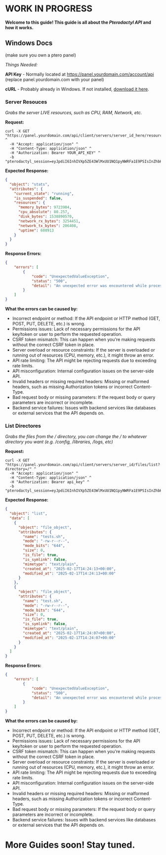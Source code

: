 # WORK IN PROGRESS

**Welcome to this guide! This guide is all about the *Pterodactyl API* and how it works.**

## Windows Docs
(make sure you own a ptero panel)

*Things Needed:*

**API Key** - Normally located at https://panel.yourdomain.com/account/api (replace panel.yourdomain.com with your panel)

**cURL** - Probably already in Windows. If not installed, [download it here](https://curl.se/download.html).

### Server Resouces
*Grabs the server LIVE resources, such as CPU, RAM, Network, etc.*

**Request:**
```
curl -X GET "https://panel.yourdomain.com/api/client/servers/server_id_here/resources" ^
  -H "Accept: application/json" ^
  -H "Content-Type: application/json" ^
  -H "Authorization: Bearer YOUR_API_KEY" ^
  -b "pterodactyl_session=eyJpdiI6InhIVXp5ZE43WlMxUU1NQ1pyNWRFa1E9PSIsInZhbHVlIjoiQTNpcE9JV3FlcmZ6Ym9vS0dBTmxXMGtST2xyTFJvVEM5NWVWbVFJSnV6S1dwcTVGWHBhZzdjMHpkN0RNdDVkQiIsIm1hYyI6IjAxYTI5NDY1OWMzNDJlZWU2OTc3ZDYxYzIyMzlhZTFiYWY1ZjgwMjAwZjY3MDU4ZDYwMzhjOTRmYjMzNDliN2YifQ%3D%3D"
```

**Expected Response:**
```json
{
  "object": "stats",
  "attributes": {
    "current_state": "running",
    "is_suspended": false,
    "resources": {
      "memory_bytes": 9723904,
      "cpu_absolute": 80.257,
      "disk_bytes": 1538890570,
      "network_rx_bytes": 3254451,
      "network_tx_bytes": 206408,
      "uptime": 608913
    }
  }
}
```

**Response Errors:**
```json
{
    "errors": [
        {
            "code": "UnexpectedValueException",
            "status": "500",
            "detail": "An unexpected error was encountered while processing this request, please try again."
        }
    ]
}
```

**What the errors can be caused by:**
- Incorrect endpoint or method: If the API endpoint or HTTP method (GET, POST, PUT, DELETE, etc.) is wrong.
- Permissions issues: Lack of necessary permissions for the API key/token or user to perform the requested operation.
- CSRF token mismatch: This can happen when you're making requests without the correct CSRF token in place.
- Server overload or resource constraints: If the server is overloaded or running out of resources (CPU, memory, etc.), it might throw an error.
- API rate limiting: The API might be rejecting requests due to exceeding rate limits.
- API misconfiguration: Internal configuration issues on the server-side API.
- Invalid headers or missing required headers: Missing or malformed headers, such as missing Authorization tokens or incorrect Content-Type.
- Bad request body or missing parameters: If the request body or query parameters are incorrect or incomplete.
- Backend service failures: Issues with backend services like databases or external services that the API depends on.

### List Directores
*Grabs the files from the / directory, you can change the / to whatever directory you want (e.g. /config, /libraries, /logs, etc)*

**Request:**
```
curl -X GET "https://panel.yourdomain.com/api/client/servers/server_id/files/list?directory=/" ^
  -H "Accept: application/json" ^
  -H "Content-Type: application/json" ^
  -H "Authorization: Bearer api_key" ^
  -b "pterodactyl_session=eyJpdiI6InhIVXp5ZE43WlMxUU1NQ1pyNWRFa1E9PSIsInZhbHVlIjoiQTNpcE9JV3FlcmZ6Ym9vS0dBTmxXMGtST2xyTFJvVEM5NWVWbVFJSnV6S1dwcTVGWHBhZzdjMHpkN0RNdDVkQiIsIm1hYyI6IjAxYTI5NDY1OWMzNDJlZWU2OTc3ZDYxYzIyMzlhZTFiYWY1ZjgwMjAwZjY3MDU4ZDYwMzhjOTRmYjMzNDliN2YifQ%3D%3D"
```

**Expected Response:**
```json
{
  "object": "list",
  "data": [
    {
      "object": "file_object",
      "attributes": {
        "name": "tests.sh",
        "mode": "-rw-r--r--",
        "mode_bits": "644",
        "size": 0,
        "is_file": true,
        "is_symlink": false,
        "mimetype": "text/plain",
        "created_at": "2025-02-17T14:24:13+00:00",
        "modified_at": "2025-02-17T14:24:13+00:00"
      }
    },
    {
      "object": "file_object",
      "attributes": {
        "name": "test.sh",
        "mode": "-rw-r--r--",
        "mode_bits": "644",
        "size": 0,
        "is_file": true,
        "is_symlink": false,
        "mimetype": "text/plain",
        "created_at": "2025-02-17T14:24:07+00:00",
        "modified_at": "2025-02-17T14:24:07+00:00"
      }
    }
  ]
}
```

**Response Errors:**
```json
{
    "errors": [
        {
            "code": "UnexpectedValueException",
            "status": "500",
            "detail": "An unexpected error was encountered while processing this request, please try again."
        }
    ]
}
```

**What the errors can be caused by:**
- Incorrect endpoint or method: If the API endpoint or HTTP method (GET, POST, PUT, DELETE, etc.) is wrong.
- Permissions issues: Lack of necessary permissions for the API key/token or user to perform the requested operation.
- CSRF token mismatch: This can happen when you're making requests without the correct CSRF token in place.
- Server overload or resource constraints: If the server is overloaded or running out of resources (CPU, memory, etc.), it might throw an error.
- API rate limiting: The API might be rejecting requests due to exceeding rate limits.
- API misconfiguration: Internal configuration issues on the server-side API.
- Invalid headers or missing required headers: Missing or malformed headers, such as missing Authorization tokens or incorrect Content-Type.
- Bad request body or missing parameters: If the request body or query parameters are incorrect or incomplete.
- Backend service failures: Issues with backend services like databases or external services that the API depends on.

# More Guides soon! Stay tuned.
